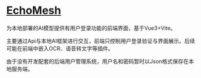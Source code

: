 # [EchoMesh](https://github.com/KoukinSG/EchoMesh)


为本地部署的AI模型提供有用户登录功能的前端界面，基于Vue3+Vite。

主要通过Api与本地AI框架进行交互，前端只控制用户登录验证与界面展示。后续可能在前端中嵌入OCR、语音转文字等插件。

由于没有开发配套的后端用户管理系统，用户名和密码暂时以Json格式保存在本地服务端。
